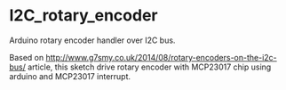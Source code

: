 # I2C_rotary_encoder

Arduino rotary encoder handler over I2C bus.

Based on http://www.g7smy.co.uk/2014/08/rotary-encoders-on-the-i2c-bus/ article, this sketch drive rotary encoder with MCP23017 chip using arduino and MCP23017 interrupt.

